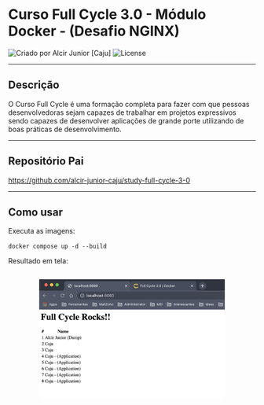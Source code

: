 # Curso Full Cycle 3.0 - Módulo Docker - (Desafio NGINX)

<div>
    <img alt="Criado por Alcir Junior [Caju]" src="https://img.shields.io/badge/criado%20por-Alcir Junior [Caju]-%23f08700">
    <img alt="License" src="https://img.shields.io/badge/license-MIT-%23f08700">
</div>

---

## Descrição

O Curso Full Cycle é uma formação completa para fazer com que pessoas desenvolvedoras sejam capazes de trabalhar em projetos expressivos sendo capazes de desenvolver aplicações de grande porte utilizando de boas práticas de desenvolvimento.

---

## Repositório Pai
https://github.com/alcir-junior-caju/study-full-cycle-3-0

---

## Como usar

Executa as imagens:
```shell
docker compose up -d --build
```

Resultado em tela:
<p align="center">
    <img alt="Tela 01" src="../_images/desafio-nginx.png" width="75%" style="margin: 15px 0" />
</p>
